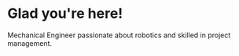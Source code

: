 


# Glad you're here!






Mechanical Engineer passionate about robotics and skilled in project management.


